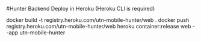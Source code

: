 #Hunter Backend
Deploy in Heroku (Heroku CLI is required)

docker build -t registry.heroku.com/utn-mobile-hunter/web .
docker push registry.heroku.com/utn-mobile-hunter/web
heroku container:release web --app utn-mobile-hunter
